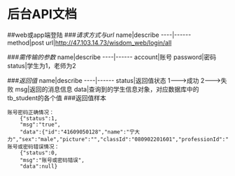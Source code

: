 后台API文档
===========
##web或app端登陆
###_请求方式与url_
name|describe
----|------
method|post
url|http://47.103.14.73/wisdom_web/login/all

###_需传输的参数_
name|describe
----|------
account|账号
password|密码
status|学生为1，老师为2

###_返回值_
name|describe
----|------
status|返回值状态 1--->成功  2--->失败
msg|返回的消息信息
data|查询到的学生信息对象，对应数据库中的tb_student的各个值
###返回值样本
```
账号密码正确情况：
    {"status":1,
    "msg":"true",
    "data":{"id":"41609050128","name":"宁大力","sex":"male","picture":"","classId":"080902201601","professionId":"080902","collegeId":"06","password":"00000","wexinId":"","phoneCode":"","email":null}}
账号或密码错误情况：
    {"status":0,
    "msg":"账号或密码错误",
    "data":null}
```
